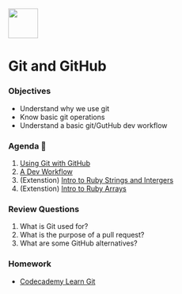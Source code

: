 # <img src="https://cloud.githubusercontent.com/assets/8397980/19818474/bd21af4c-9d04-11e6-8df6-1ed154718dce.png" height="60">

# Git and GitHub

### Objectives

- Understand why we use git
- Know basic git operations
- Understand a basic git/GutHub dev workflow

### Agenda :rocket:

1. [Using Git with GitHub](resources/git/lecture-notes.md)
2. [A Dev Workflow](resources/dev_workflow.md)
3. (Extenstion) [Intro to Ruby Strings and Intergers](resources/intro_to_strings_and_integers.md)
3. (Extenstion) [Intro to Ruby Arrays](resources/intro_to_arrays.md)

### Review Questions

1. What is Git used for?
2. What is the purpose of a pull request?
3. What are some GitHub alternatives?

### Homework

- [Codecademy Learn Git](https://www.codecademy.com/learn/learn-git)
